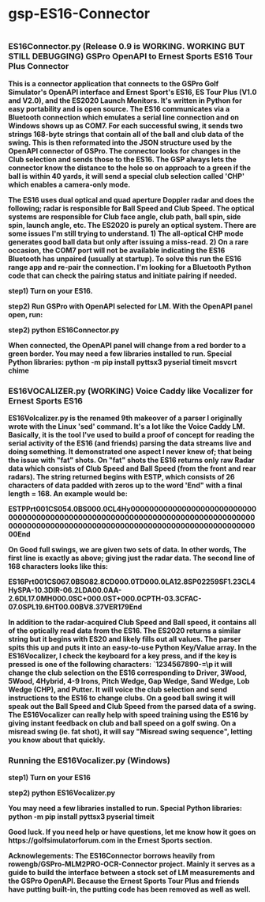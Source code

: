# gsp-ES16-Connector
#
<h3>
<b>ES16Connector.py  (Release 0.9 is WORKING. WORKING BUT STILL DEBUGGING)
<b>GSPro OpenAPI to Ernest Sports ES16 Tour Plus Connector</b>
</h3><p>
This is a connector application that connects to the GSPro Golf Simulator's OpenAPI interface and Ernest Sport's ES16, ES Tour Plus (V1.0 and V2.0), and the ES2020 Launch Monitors.   It's written in Python for easy portability and is open source.   The ES16 communicates via a Bluetooth connection which emulates a serial line connection and on Windows shows up as COM7.  For each successful swing, it sends two strings 168-byte strings that contain all of the ball and club data of the swing.  This is then reformated into the JSON structure used by the OpenAPI connector of GSPro.   The connector looks for changes in the Club selection and sends those to the ES16.   The GSP always lets the connector know the distance to the hole so on approach to a green if the ball is within 40 yards, it will send a special club selection called 'CHP' which enables a camera-only mode.  
</p><p>
The ES16 uses dual optical and quad aperture Doppler radar and does the following; radar is responsible for Ball Speed and Club Speed.  The optical systems are responsible for Club face angle, club path, ball spin, side spin, launch angle, etc.  The ES2020 is purely an optical system.
There are some issues I'm still trying to understand. 1) The all-optical CHP mode generates good ball data but only after issuing a miss-read. 2) On a rare occasion, the COM7 port will not be available indicating the ES16 Bluetooth has unpaired (usually at startup).  To solve this run the ES16 range app and re-pair the connection.  I'm looking for a Bluetooth Python code that can check the pairing status and initiate pairing if needed. 
 <p>
step1) Turn on your ES16.
</p><p>  
step2) Run GSPro with OpenAPI selected for LM.  With the OpenAPI panel open, run:   
</p><p>
step2) python ES16Connector.py 
</p><p>
When connected, the OpenAPI panel will change from a red border to a green border. 
You may need a few libraries installed to run.  
Special Python libraries: 
python -m pip install pyttsx3 pyserial timeit msvcrt chime 
</p><p>
 
<h3>
<b>ES16VOCALIZER.py  (WORKING)
Voice Caddy like Vocalizer for Ernest Sports ES16</b>
</h3><p>
ES16Volcalizer.py is the renamed 9th makeover of a parser I originally wrote with the Linux 'sed' command.  It's a lot like the Voice Caddy LM.  Basically, it is the tool I've used to build a proof of concept for reading the serial activity of the ES16 (and friends) parsing the data streams live and doing something.  It demonstrated one aspect I never knew of; that being the issue with "fat" shots.  On "fat" shots the ES16 returns only raw Radar data which consists of Club Speed and Ball Speed (from the front and rear radars).  The string returned begins with ESTP, which consists of 26 characters of data padded with zeros up to the word 'End" with a final length = 168.   An example would be: 
</p><p>
ESTPPrt001CS054.0BS000.0CL4Hy000000000000000000000000000000000000000000000000000000000000000000000000000000000000000000000000000000000000000000000000000000000000000End
</p><p>
On Good full swings, we are given two sets of data.  In other words, The first line is exactly as above; giving just the radar data.   The second line of 168 characters looks like this:
</p><p>
ES16Prt001CS067.0BS082.8CD000.0TD000.0LA12.8SP02259SF1.23CL4HySPA-10.3DIR-06.2LDA00.0AA-2.6DL17.0MH000.0SC+000.0ST+000.0CPTH-03.3CFAC-07.0SPL19.6HT00.00BV8.37VER179End
</p><p>
In addition to the radar-acquired Club Speed and Ball speed, it contains all of the optically read data from the ES16.  The ES2020 returns a similar string but it begins with ES20 and likely fills out all values.  The parser spits this up and puts it into an easy-to-use Python Key/Value array. In the ES16Vocalizer, I check the keyboard for a key press, and if the key is pressed is one of the following characters: `1234567890-=\p it will change the club selection on the ES16 corresponding to Driver, 3Wood, 5Wood, 4Hybrid, 4-9 Irons, Pitch Wedge, Gap Wedge, Sand Wedge, Lob Wedge (CHP), and Putter.  It will voice the club selection and send instructions to the ES16 to change clubs.  On a good ball swing it will speak out the Ball Speed and Club Speed from the parsed data of a swing.  The ES16Vocalizer can really help with speed training using the ES16 by giving instant feedback on club and ball speed on a golf swing.  On a misread swing (ie. fat shot), it will say "Misread swing sequence", letting you know about that quickly. 
</p>
<h3>
<b>Running the ES16Vocalizer.py (Windows)</b>
</h3>
<p>
step1) Turn on your ES16   
</p><p>
step2) python ES16Vocalizer.py 
</p><p>
You may need a few libraries installed to run.  
Special Python libraries: 
python -m pip install pyttsx3 pyserial timeit
</p><p>
Good luck.  If you need help or have questions, let me know how it goes on https://golfsimulatorforum.com in the Ernest Sports section.
</p><p>
Acknowlegements:  The ES16Connector borrows heavily from rowengb/GSPro-MLM2PRO-OCR-Connector project.  Mainly it serves as a guide to build the interface between a stock set of LM measurements and the GSPro OpenAPI.  Because the Ernest Sports Tour Plus and friends have putting built-in, the putting code has been removed as well as well.   
</p>
